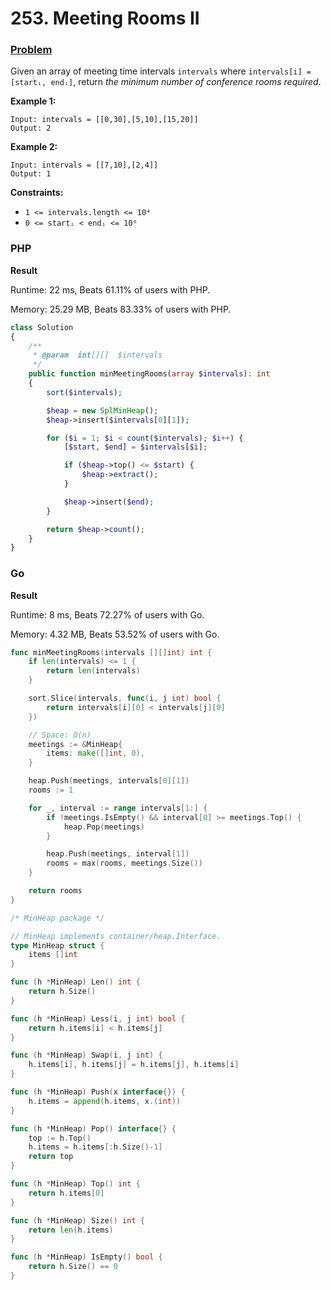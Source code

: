 # 253. Meeting Rooms II

### [Problem](https://leetcode.com/problems/meeting-rooms-ii/)

Given an array of meeting time intervals `intervals` where `intervals[i] = [startᵢ, endᵢ]`, return _the minimum number of conference rooms required_.

**Example 1:**

```
Input: intervals = [[0,30],[5,10],[15,20]]
Output: 2
```

**Example 2:**

```
Input: intervals = [[7,10],[2,4]]
Output: 1
```

**Constraints:**

* `1 <= intervals.length <= 10⁴`
* `0 <= startᵢ < endᵢ <= 10⁶`

### PHP

**Result**

Runtime: 22 ms, Beats 61.11% of users with PHP.

Memory: 25.29 MB, Beats 83.33% of users with PHP.

```php
class Solution
{
    /**
     * @param  int[][]  $intervals
     */
    public function minMeetingRooms(array $intervals): int
    {
        sort($intervals);

        $heap = new SplMinHeap();
        $heap->insert($intervals[0][1]);

        for ($i = 1; $i < count($intervals); $i++) {
            [$start, $end] = $intervals[$i];

            if ($heap->top() <= $start) {
                $heap->extract();
            }

            $heap->insert($end);
        }

        return $heap->count();
    }
}
```

### Go

**Result**

Runtime: 8 ms, Beats 72.27% of users with Go.

Memory: 4.32 MB, Beats 53.52% of users with Go.

```go
func minMeetingRooms(intervals [][]int) int {
	if len(intervals) <= 1 {
		return len(intervals)
	}

	sort.Slice(intervals, func(i, j int) bool {
		return intervals[i][0] < intervals[j][0]
	})

	// Space: O(n)
	meetings := &MinHeap{
		items: make([]int, 0),
	}

	heap.Push(meetings, intervals[0][1])
	rooms := 1

	for _, interval := range intervals[1:] {
		if !meetings.IsEmpty() && interval[0] >= meetings.Top() {
			heap.Pop(meetings)
		}

		heap.Push(meetings, interval[1])
		rooms = max(rooms, meetings.Size())
	}

	return rooms
}

/* MinHeap package */

// MinHeap implements container/heap.Interface.
type MinHeap struct {
	items []int
}

func (h *MinHeap) Len() int {
	return h.Size()
}

func (h *MinHeap) Less(i, j int) bool {
	return h.items[i] < h.items[j]
}

func (h *MinHeap) Swap(i, j int) {
	h.items[i], h.items[j] = h.items[j], h.items[i]
}

func (h *MinHeap) Push(x interface{}) {
	h.items = append(h.items, x.(int))
}

func (h *MinHeap) Pop() interface{} {
	top := h.Top()
	h.items = h.items[:h.Size()-1]
	return top
}

func (h *MinHeap) Top() int {
	return h.items[0]
}

func (h *MinHeap) Size() int {
	return len(h.items)
}

func (h *MinHeap) IsEmpty() bool {
	return h.Size() == 0
}
```
